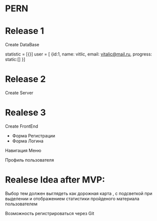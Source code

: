 # PERN

# Release 1 
Create DataBase 

statistic = [{}]
user = [ {id:1, name: vitlic, email: vitalic@mail.ru, progress: static:[] }]

# Release 2 
Create Server

# Realese 3
Create FrontEnd

- Форма Регистрации 
- Форма Логина

Навигация Меню 

Профиль пользователя 



# Realese Idea after MVP:

Выбор тем должен выглядеть как дорожная карта , с подсветкой при выделении и отображением статистики пройденого материала пользователем 

Возможность регистрироваться через Git 




